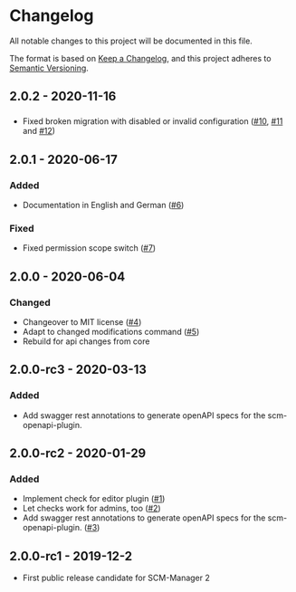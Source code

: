 # Changelog

All notable changes to this project will be documented in this file.

The format is based on [Keep a Changelog](https://keepachangelog.com/en/1.0.0/),
and this project adheres to [Semantic Versioning](https://semver.org/spec/v2.0.0.html).

## 2.0.2 - 2020-11-16
###
- Fixed broken migration with disabled or invalid configuration ([#10](https://github.com/scm-manager/scm-pathwp-plugin/pull/10), [#11](https://github.com/scm-manager/scm-pathwp-plugin/issues/11) and [#12](https://github.com/scm-manager/scm-pathwp-plugin/pull/12))

## 2.0.1 - 2020-06-17
### Added
- Documentation in English and German ([#6](https://github.com/scm-manager/scm-pathwp-plugin/pull/6))
### Fixed
- Fixed permission scope switch ([#7](https://github.com/scm-manager/scm-pathwp-plugin/pull/7))

## 2.0.0 - 2020-06-04
### Changed
- Changeover to MIT license ([#4](https://github.com/scm-manager/scm-pathwp-plugin/pull/4))
- Adapt to changed modifications command ([#5](https://github.com/scm-manager/scm-pathwp-plugin/pull/5))
- Rebuild for api changes from core

## 2.0.0-rc3 - 2020-03-13
### Added
- Add swagger rest annotations to generate openAPI specs for the scm-openapi-plugin.

## 2.0.0-rc2 - 2020-01-29
### Added
- Implement check for editor plugin ([#1](https://github.com/scm-manager/scm-pathwp-plugin/pull/1))
- Let checks work for admins, too ([#2](https://github.com/scm-manager/scm-pathwp-plugin/pull/2))
- Add swagger rest annotations to generate openAPI specs for the scm-openapi-plugin. ([#3](https://github.com/scm-manager/scm-pathwp-plugin/pull/3))


## 2.0.0-rc1 - 2019-12-2
- First public release candidate for SCM-Manager 2

